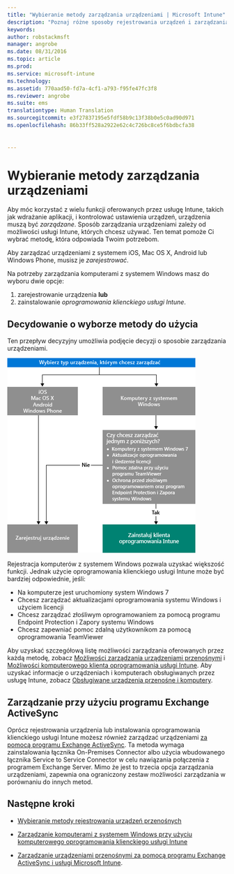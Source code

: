 ```yaml
---
title: "Wybieranie metody zarządzania urządzeniami | Microsoft Intune"
description: "Poznaj różne sposoby rejestrowania urządzeń i zarządzania nimi."
keywords: 
author: robstackmsft
manager: angrobe
ms.date: 08/31/2016
ms.topic: article
ms.prod: 
ms.service: microsoft-intune
ms.technology: 
ms.assetid: 770aad50-fd7a-4cf1-a793-f95fe47fc3f8
ms.reviewer: angrobe
ms.suite: ems
translationtype: Human Translation
ms.sourcegitcommit: e3f27837195e5fdf58b9c13f38b0e5c0ad90d971
ms.openlocfilehash: 86b33ff528a2922e62c4c726bc8ce5f6bdbcfa38


---
```


# Wybieranie metody zarządzania urządzeniami

Aby móc korzystać z wielu funkcji oferowanych przez usługę Intune, takich jak wdrażanie aplikacji, i kontrolować ustawienia urządzeń, urządzenia muszą być *zarządzane*. Sposób zarządzania urządzeniami zależy od możliwości usługi Intune, których chcesz używać.
Ten temat pomoże Ci wybrać metodę, która odpowiada Twoim potrzebom.

Aby zarządzać urządzeniami z systemem iOS, Mac OS X, Android lub Windows Phone, musisz je *zarejestrować*.

Na potrzeby zarządzania komputerami z systemem Windows masz do wyboru dwie opcje:

1. zarejestrowanie urządzenia **lub**
2. zainstalowanie *oprogramowania klienckiego usługi Intune*.

## Decydowanie o wyborze metody do użycia
Ten przepływ decyzyjny umożliwia podjęcie decyzji o sposobie zarządzania urządzeniami.

![Przepływ decyzyjny umożliwiający podjęcie decyzji o sposobie zarządzania urządzeniami.](./media/choose-manage-method.png)

Rejestracja komputerów z systemem Windows pozwala uzyskać większość funkcji. Jednak użycie oprogramowania klienckiego usługi Intune może być bardziej odpowiednie, jeśli:

- Na komputerze jest uruchomiony system Windows 7
- Chcesz zarządzać aktualizacjami oprogramowania systemu Windows i użyciem licencji
- Chcesz zarządzać złośliwym oprogramowaniem za pomocą programu Endpoint Protection i Zapory systemu Windows
- Chcesz zapewniać pomoc zdalną użytkownikom za pomocą oprogramowania TeamViewer


Aby uzyskać szczegółową listę możliwości zarządzania oferowanych przez każdą metodę, zobacz [Możliwości zarządzania urządzeniami przenośnymi](mobile-device-management-capabilities-in-microsoft-intune.md) i [Możliwości komputerowego klienta oprogramowania usługi Intune](windows-pc-management-capabilities-in-microsoft-intune.md).
Aby uzyskać informacje o urządzeniach i komputerach obsługiwanych przez usługę Intune, zobacz [Obsługiwane urządzenia przenośne i komputery](/intune/get-started/supported-mobile-devices-and-computers).


## Zarządzanie przy użyciu programu Exchange ActiveSync
Oprócz rejestrowania urządzenia lub instalowania oprogramowania klienckiego usługi Intune możesz również zarządzać urządzeniami [za pomocą programu Exchange ActiveSync](/intune/deploy-use/mobile-device-management-with-exchange-activesync-and-microsoft-intune). Ta metoda wymaga zainstalowania łącznika On-Premises Connector albo użycia wbudowanego łącznika Service to Service Connector w celu nawiązania połączenia z programem Exchange Server.
Mimo że jest to trzecia opcja zarządzania urządzeniami, zapewnia ona ograniczony zestaw możliwości zarządzania w porównaniu do innych metod.


## Następne kroki

- [Wybieranie metody rejestrowania urządzeń przenośnych](/intune/get-started/choose-how-to-enroll-devices1)
- [Zarządzanie komputerami z systemem Windows przy użyciu komputerowego oprogramowania klienckiego usługi Intune](/intune/deploy-use/manage-windows-pcs-with-microsoft-intune)



- [Zarządzanie urządzeniami przenośnymi za pomocą programu Exchange ActiveSync i usługi Microsoft Intune](/intune/deploy-use/mobile-device-management-with-exchange-activesync-and-microsoft-intune).




<!--HONumber=Aug16_HO5-->


